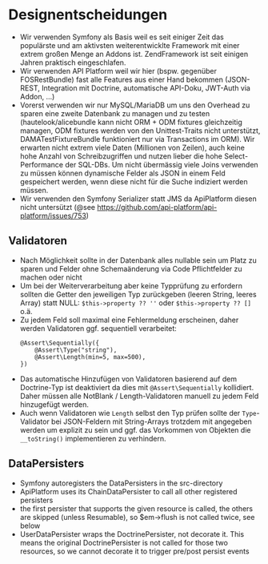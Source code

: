 # Designentscheidungen
* Wir verwenden Symfony als Basis weil es seit einiger Zeit das populärste und
  am aktivsten weiterentwicklte Framework mit einer extrem großen Menge an
  Addons ist. ZendFramework ist seit einigen Jahren praktisch eingeschlafen.
* Wir verwenden API Platform weil wir hier (bspw. gegenüber FOSRestBundle) fast
  alle Features aus einer Hand bekommen (JSON-REST, Integration mit Doctrine,
  automatische API-Doku, JWT-Auth via Addon, ...)
* Vorerst verwenden wir nur MySQL/MariaDB um uns den Overhead zu sparen eine
  zweite Datenbank zu managen und zu testen (hautelook/alicebundle kann nicht
  ORM + ODM fixtures gleichzeitig managen, ODM fixtures werden von den
  Unittest-Traits nicht unterstützt, DAMATestFixtureBundle funktioniert nur via
  Transactions im ORM). Wir erwarten nicht extrem viele Daten (Millionen von
  Zeilen), auch keine hohe Anzahl von Schreibzugriffen und nutzen lieber die
  hohe Select-Performance der SQL-DBs.
  Um nicht übermässig viele Joins verwenden zu müssen können dynamische Felder
  als JSON in einem Feld gespeichert werden, wenn diese nicht für die Suche
  indiziert werden müssen.
* Wir verwenden den Symfony Serializer statt JMS da ApiPlatform diesen nicht untersützt
  (@see https://github.com/api-platform/api-platform/issues/753)

## Validatoren
* Nach Möglichkeit sollte in der Datenbank alles nullable sein um Platz zu sparen
  und Felder ohne Schemaänderung via Code Pflichtfelder zu machen oder nicht
* Um bei der Weiterverarbeitung aber keine Typprüfung zu erfordern sollten die
  Getter den jeweiligen Typ zurückgeben (leeren String, leeres Array) statt NULL:
  ```$this->property ?? ''``` oder ```$this->property ?? []``` o.ä.
* Zu jedem Feld soll maximal eine Fehlermeldung erscheinen, daher werden Validatoren
  ggf. sequentiell verarbeitet:
  ```
  @Assert\Sequentially({
      @Assert\Type("string"),
      @Assert\Length(min=5, max=500),
  })
  ```
* Das automatische Hinzufügen von Validatoren basierend auf dem Doctrine-Typ ist
  deaktiviert da dies mit `@Assert\Sequentially` kollidiert. Daher müssen alle
  NotBlank / Length-Validatoren manuell zu jedem Feld hinzugefügt werden.
* Auch wenn Validatoren wie `Length` selbst den Typ prüfen sollte der `Type`-Validator
  bei JSON-Feldern mit String-Arrays trotzdem mit angegeben werden um explizit zu
  sein und ggf. das Vorkommen von Objekten die `__toString()` implementieren zu verhindern.

## DataPersisters

* Symfony autoregisters the DataPersisters in the src-directory
* ApiPlatform uses its ChainDataPersister to call all other
  registered persisters
* the first persister that supports the given resource is called,
  the others are skipped (unless Resumable), so $em->flush is not called
  twice, see below
* UserDataPersister wraps the DoctrinePersister,
  not decorate it. This means the original DoctrinePersister is not called
  for those two resources, so we cannot decorate it to trigger pre/post persist events